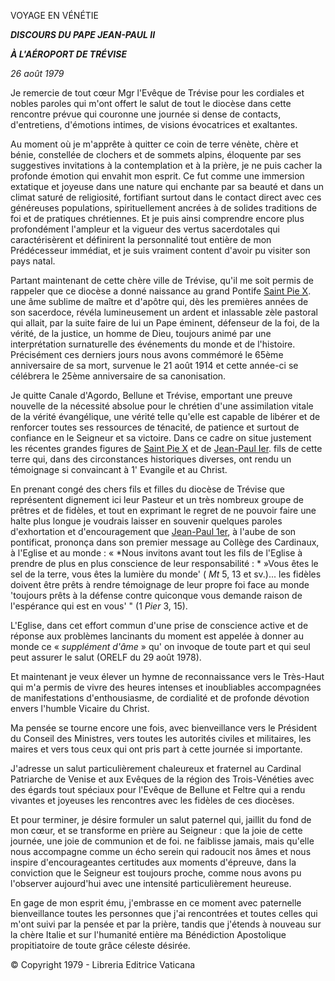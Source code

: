 VOYAGE EN VÉNÉTIE

***DISCOURS DU PAPE JEAN-PAUL II***

***À L'AÉROPORT DE TRÉVISE***

*26 août 1979*

Je remercie de tout cœur Mgr l'Evêque de Trévise pour les cordiales et nobles paroles qui m'ont offert le salut de tout le diocèse dans cette rencontre prévue qui couronne une journée si dense de contacts, d'entretiens, d'émotions intimes, de visions évocatrices et exaltantes.

Au moment où je m'apprête à quitter ce coin de terre vénète, chère et bénie, constellée de clochers et de sommets alpins, éloquente par ses suggestives invitations à la contemplation et à la prière, je ne puis cacher la profonde émotion qui envahit mon esprit. Ce fut comme une immersion extatique et joyeuse dans une nature qui enchante par sa beauté et dans un climat saturé de religiosité, fortifiant surtout dans le contact direct avec ces généreuses populations, spirituellement ancrées à de solides traditions de foi et de pratiques chrétiennes. Et je puis ainsi comprendre encore plus profondément l'ampleur et la vigueur des vertus sacerdotales qui caractérisèrent et définirent la personnalité tout entière de mon Prédécesseur immédiat, et je suis vraiment content d'avoir pu visiter son pays natal.

Partant maintenant de cette chère ville de Trévise, qu'il me soit permis de rappeler que ce diocèse a donné naissance au grand Pontife [Saint Pie X](http://www.vatican.va/holy_father/pius_x/index_fr.htm). une âme sublime de maître et d'apôtre qui, dès les premières années de son sacerdoce, révéla lumineusement un ardent et inlassable zèle pastoral qui allait, par la suite faire de lui un Pape éminent, défenseur de la foi, de la vérité, de la justice, un homme de Dieu, toujours animé par une interprétation surnaturelle des événements du monde et de l'histoire. Précisément ces derniers jours nous avons commémoré le 65ème anniversaire de sa mort, survenue le 21 août 1914 et cette année-ci se célébrera le 25ème anniversaire de sa canonisation.

Je quitte Canale d'Agordo, Bellune et Trévise, emportant une preuve nouvelle de la nécessité absolue pour le chrétien d'une assimilation vitale de la vérité évangélique, une vérité telle qu'elle est capable de libérer et de renforcer toutes ses ressources de ténacité, de patience et surtout de confiance en le Seigneur et sa victoire. Dans ce cadre on situe justement les récentes grandes figures de [Saint Pie X](http://www.vatican.va/holy_father/pius_x/index_fr.htm) et de [Jean-Paul Ier](http://www.vatican.va/holy_father/john_paul_i/index_fr.htm). fils de cette terre qui, dans des circonstances historiques diverses, ont rendu un témoignage si convaincant à 1' Evangile et au Christ.

En prenant congé des chers fils et filles du diocèse de Trévise que représentent dignement ici leur Pasteur et un très nombreux groupe de prêtres et de fidèles, et tout en exprimant le regret de ne pouvoir faire une halte plus longue je voudrais laisser en souvenir quelques paroles d'exhortation et d'encouragement que [Jean-Paul 1er](http://www.vatican.va/holy_father/john_paul_i/index_fr.htm), à l'aube de son pontificat, prononça dans son premier message au Collège des Cardinaux, à l'Eglise et au monde : « *Nous invitons avant tout les fils de l'Eglise à prendre de plus en plus conscience de leur responsabilité : * »Vous êtes le sel de la terre, vous êtes la lumière du monde' ( *Mt* 5, 13 et sv.)... les fidèles doivent être prêts à rendre témoignage de leur propre foi face au monde 'toujours prêts à la défense contre quiconque vous demande raison de l'espérance qui est en vous' " (1 *Pier* 3, 15).

L'Eglise, dans cet effort commun d'une prise de conscience active et de réponse aux problèmes lancinants du moment est appelée à donner au monde ce « *supplément d'âme* » qu' on invoque de toute part et qui seul peut assurer le salut (ORELF du 29 août 1978).

Et maintenant je veux élever un hymne de reconnaissance vers le Très-Haut qui m'a permis de vivre des heures intenses et inoubliables accompagnées de manifestations d'enthousiasme, de cordialité et de profonde dévotion envers l'humble Vicaire du Christ.

Ma pensée se tourne encore une fois, avec bienveillance vers le Président du Conseil des Ministres, vers toutes les autorités civiles et militaires, les maires et vers tous ceux qui ont pris part à cette journée si importante.

J'adresse un salut particulièrement chaleureux et fraternel au Cardinal Patriarche de Venise et aux Evêques de la région des Trois-Vénéties avec des égards tout spéciaux pour l'Evêque de Bellune et Feltre qui a rendu vivantes et joyeuses les rencontres avec les fidèles de ces diocèses.

Et pour terminer, je désire formuler un salut paternel qui, jaillit du fond de mon cœur, et se transforme en prière au Seigneur : que la joie de cette journée, une joie de communion et de foi. ne faiblisse jamais, mais qu'elle nous accompagne comme un écho serein qui radoucit nos âmes et nous inspire d'encourageantes certitudes aux moments d'épreuve, dans la conviction que le Seigneur est toujours proche, comme nous avons pu l'observer aujourd'hui avec une intensité particulièrement heureuse.

En gage de mon esprit ému, j'embrasse en ce moment avec paternelle bienveillance toutes les personnes que j'ai rencontrées et toutes celles qui m'ont suivi par la pensée et par la prière, tandis que j'étends à nouveau sur la chère Italie et sur l'humanité entière ma Bénédiction Apostolique propitiatoire de toute grâce céleste désirée.

© Copyright 1979 - Libreria Editrice Vaticana